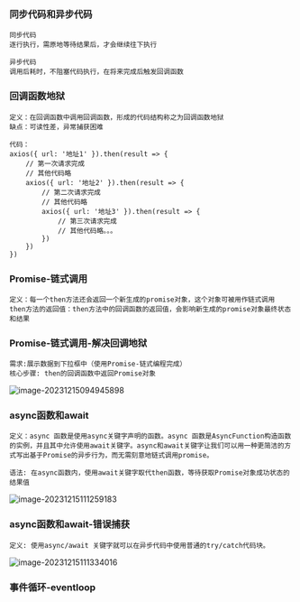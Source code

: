 ### 同步代码和异步代码

```
同步代码
逐行执行，需原地等待结果后，才会继续往下执行
```

```
异步代码
调用后耗时，不阻塞代码执行，在将来完成后触发回调函数
```

### 回调函数地狱

```
定义：在回调函数中调用回调函数，形成的代码结构称之为回调函数地狱
缺点：可读性差，异常捕获困难
```

```
代码：
axios({ url: '地址1' }).then(result => {
	// 第一次请求完成
	// 其他代码略
	axios({ url: '地址2' }).then(result => {
		// 第二次请求完成
		// 其他代码略
		axios({ url: '地址3' }).then(result => {
			// 第三次请求完成
			// 其他代码略。。。
		})
 	})
})
```

### Promise-链式调用

```
定义：每一个then方法还会返回一个新生成的promise对象，这个对象可被用作链式调用
then方法的返回值：then方法中的回调函数的返回值，会影响新生成的promise对象最终状态和结果
```

### Promise-链式调用-解决回调地狱

```
需求:展示数据到下拉框中（使用Promise-链式编程完成）
核心步骤: then的回调函数中返回Promise对象
```

![image-20231215094945898](C:/Users/WPY/AppData/Roaming/Typora/typora-user-images/image-20231215094945898.png)

### async函数和await

```
定义：async 函数是使用async关键字声明的函数。async 函数是AsyncFunction构造函数的实例，并且其中允许使用await关键字。async和await关键字让我们可以用一种更简洁的方式写出基于Promise的异步行为，而无需刻意地链式调用promise。
```

```
语法: 在async函数内，使用await关键字取代then函数，等待获取Promise对象成功状态的结果值
```

![image-20231215111259183](C:/Users/WPY/AppData/Roaming/Typora/typora-user-images/image-20231215111259183.png)

### async函数和await-错误捕获

```
定义: 使用async/await 关键字就可以在异步代码中使用普通的try/catch代码块。
```

![image-20231215111334016](C:/Users/WPY/AppData/Roaming/Typora/typora-user-images/image-20231215111334016.png)

### 事件循环-eventloop